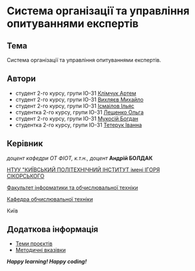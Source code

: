 
# Система організації та управління опитуваннями експертів

## Тема
Система організації та управління опитуваннями експертів.

## Автори
- студент 2-го курсу, групи ІО-31 [Клімчук Артем](https://t.me/your_link)
- студент 2-го курсу, групи ІО-31 [Вихляєв Михайло](https://t.me/your_link)
- студент 2-го курсу, групи ІО-31 [Ісмаілов Ільяс](https://t.me/your_link)
- студентка 2-го курсу, групи ІО-31 [Лещенко Ольга](https://t.me/your_link)
- студент 2-го курсу, групи ІО-31 [Мукосій Богдан](https://t.me/your_link)
- студентка 2-го курсу, групи ІО-31 [Тетерук Іванна](https://t.me/your_link)

## Керівник

*доцент кафедри ОТ ФІОТ, к.т.н., доцент*<span padding-right:5em></span> **Андрій БОЛДАК** 

[НТУУ "КИЇВСЬКИЙ ПОЛІТЕХНІЧНИЙ ІНСТИТУТ імені ІГОРЯ СІКОРСЬКОГО](https://kpi.ua/)

[Факультет інформатики та обчислювальної техніки](https://fiot.kpi.ua/)

[Кафедра обчислювальної техніки](https://comsys.kpi.ua/)

Київ

## Додаткова інформація

- [Теми проєктів](./guidelines/themes.md)
- [Методичні вказівки](./guidelines/guidelines.md)

***Happy learning! Happy coding!*** 
